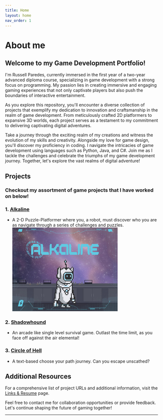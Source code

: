 ```yaml
---
title: Home
layout: home
nav_order: 1
---
```


# About me

## Welcome to my Game Development Portfolio! 
I'm Russell Paredes, currently immersed in the first year of a two-year advanced diploma course, specializing in game development with a strong focus on programming. My passion lies in creating immersive and engaging gaming experiences that not only captivate players but also push the boundaries of interactive entertainment.

As you explore this repository, you'll encounter a diverse collection of projects that exemplify my dedication to innovation and craftsmanship in the realm of game development. From meticulously crafted 2D platformers to expansive 3D worlds, each project serves as a testament to my commitment to delivering captivating digital adventures.

Take a journey through the exciting realm of my creations and witness the evolution of my skills and creativity. Alongside my love for game design, you'll discover my proficiency in coding. I navigate the intricacies of game development using languages such as Python, Java, and C#. Join me as I tackle the challenges and celebrate the triumphs of my game development journey. Together, let's explore the vast realms of digital adventure!

## Projects
### Checkout my assortment of game projects that I have worked on below!

### 1. [Alkaline](./docs/Alkaline/Alkaline.html)
   - A 2-D Puzzle-Platformer where you, a robot, must discover who you are as navigate through a series of challenges and puzzles.
   ![Alkaline Title Screen](./pictures/Alkaline/Title.jpg)

### 2. [Shadowhound](./docs/Shadowhound/Shadowhound.html)
   - An arcade like single level survival game. Outlast the time limit, as you face off against the air elemental!

### 3. [Circle of Hell](./docs/Game%20Of%20Life/Game%20Of%20Life.html)
   - A text-based choose your path journey. Can you escape unscathed?

## Additional Resources

For a comprehensive list of project URLs and additional information, visit the [Links & Resume](docs/Resume.html) page.

Feel free to contact me for collaboration opportunities or provide feedback. Let's continue shaping the future of gaming together!



----

[Just the Docs]: https://just-the-docs.github.io/just-the-docs/
[GitHub Pages]: https://docs.github.com/en/pages
[README]: [https://github.com/just-the-docs/just-the-docs-template/blob/main/README.md](https://github.com/StungEye-RRC/Just-The-Docs-Template#readme)
[Jekyll]: https://jekyllrb.com
[Markdown Syntax]: https://docs.github.com/en/get-started/writing-on-github/getting-started-with-writing-and-formatting-on-github/basic-writing-and-formatting-syntax
